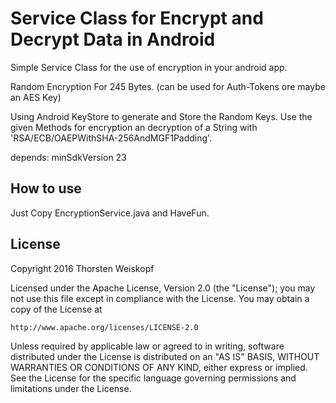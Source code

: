 # Service Class for Encrypt and Decrypt Data in Android

Simple Service Class for the use of encryption in your android app. 

Random Encryption For 245 Bytes. (can be used for Auth-Tokens ore maybe an AES Key)

Using Android KeyStore to generate and Store the Random Keys. 
Use the given Methods for encryption an decryption of a String with 'RSA/ECB/OAEPWithSHA-256AndMGF1Padding'.

depends:
minSdkVersion 23

## How to use

Just Copy EncryptionService.java and HaveFun.

## License

Copyright 2016 Thorsten Weiskopf

Licensed under the Apache License, Version 2.0 (the "License");
you may not use this file except in compliance with the License.
You may obtain a copy of the License at

    http://www.apache.org/licenses/LICENSE-2.0

Unless required by applicable law or agreed to in writing, software
distributed under the License is distributed on an "AS IS" BASIS,
WITHOUT WARRANTIES OR CONDITIONS OF ANY KIND, either express or implied.
See the License for the specific language governing permissions and
limitations under the License.
